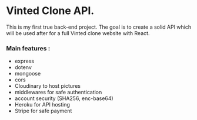 # Vinted Clone API.

This is my first true back-end project.
The goal is to create a solid API which will be used after for a full Vinted clone website with React.

### Main features :

- express
- dotenv
- mongoose
- cors
- Cloudinary to host pictures
- middlewares for safe authentication
- account security (SHA256, enc-base64)
- Heroku for API hosting
- Stripe for safe payment
